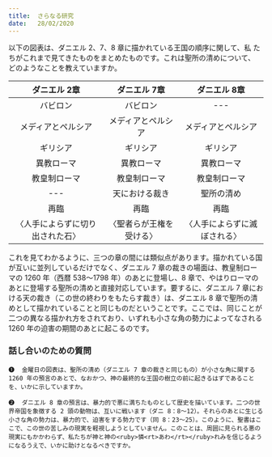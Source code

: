 ```yaml
---
title:  さらなる研究
date:   28/02/2020
---
```


以下の図表は、ダニエル 2、7、8 章に描かれている王国の順序に関して、私
たちがこれまで見てきたものをまとめたものです。これは聖所の清めについて、
どのようなことを教えていますか。

|    ダニエル 2章   |   ダニエル 7章   |  ダニエル 8章   |
|  :-----------:   |  :----------:   |  :-----------: |
|       バビロン    |      バビロン    |      ---       |
| メディアとペルシア | メディアとペルシア |  メディアとペルシア |
|     ギリシア      |     ギリシア     |      ギリシア      |
|    異教ローマ     |     異教ローマ    |     異教ローマ   |
|     教皇制ローマ  |    教皇制ローマ   |     教皇制ローマ  |
|       ---        |   天における裁き  |    聖所の清め     |
|        再臨       |       再臨      |      再臨         |
|〈人手によらずに切り出された石〉 | 〈聖者らが王権を受ける〉 | 〈人手によらずに滅ぼされる〉|

これを見てわかるように、三つの章の間には類似点があります。描かれている国が互いに並列しているだけでなく、ダニエル 7 章の裁きの場面は、教皇制ローマの 1260 年（西暦 538～1798 年）のあとに登場し、8 章で、やはりローマのあとに登場する聖所の清めと直接対応しています。要するに、ダニエル 7 章における天の裁き（この世の終わりをもたらす裁き）は、ダニエル 8 章で聖所の清めとして描かれていることと同じものだということです。ここでは、同じことが二つの異なる描かれ方をされており、いずれも小さな角の勢力によってなされる 1260 年の迫害の期間のあとに起こるのです。

### 話し合いのための質問

`❶	金曜日の図表は、聖所の清め（ダニエル 7 章の裁きと同じもの）が小さな角に関する1260 年の預言のあとで、なおかつ、神の最終的な王国の樹立の前に起きるはずであることを、いかに示していますか。`

`❷	ダニエル 8 章の預言は、暴力的で悪に満ちたものとして歴史を描いています。二つの世界帝国を象徴する 2 頭の動物は、互いに戦います（ダニ 8：8～12）。それらのあとに生じる小さな角の勢力は、暴力的で、迫害をする勢力です（同 8：23～25）。このように、聖書はここで、この世の苦しみの現実を軽視しようとしていません。このことは、周囲に見られる悪の現実にもかかわらず、私たちが神と神の<ruby>憐<rt>あわ</rt></ruby>れみを信じるようになるうえで、いかに助けとなるべきですか。`